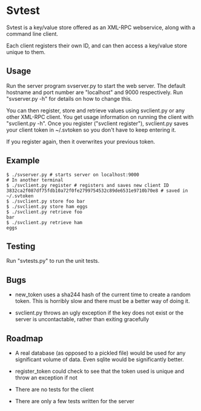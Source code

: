 Svtest
======

Svtest is a key/value store offered as an XML-RPC webservice, along
with a command line client.

Each client registers their own ID, and can then access a key/value store unique to them.

Usage
-----

Run the server program svserver.py to start the web server.  The
default hostname and port number are "localhost" and 9000
respectively.  Run "svserver.py -h" for details on how to change this.

You can then register, store and retrieve values using svclient.py or
any other XML-RPC client.  You get usage information on running the
client with "svclient.py -h".  Once you register ("svclient
register"), svclient.py saves your client token in ~/.svtoken so you
don't have to keep entering it.

If you register again, then it overwrites your previous token.

Example
-------

```shell
$ ./svserver.py # starts server on localhost:9000
# In another terminal
$ ./svclient.py register # registers and saves new client ID
3832ca2f087df75fdb10a72f0fe2799754532c89de6531e9710b70e8 # saved in ~/.svtoken
$ ./svclient.py store foo bar
$ ./svclient.py store ham eggs
$ ./svclient.py retrieve foo
bar
$ ./svclient.py retrieve ham
eggs
```

Testing
-------

Run "svtests.py" to run the unit tests.

Bugs
----

- new_token uses a sha244 hash of the current time to create a random
  token.  This is horribly slow and there must be a better way of
  doing it.

- svclient.py throws an ugly exception if the key does not exist or
  the server is uncontactable, rather than exiting gracefully

Roadmap
-------

- A real database (as opposed to a pickled file) would be used for any
  significant volume of data.  Even sqlite would be significantly
  better.

- register_token could check to see that the token used is unique and
  throw an exception if not

- There are no tests for the client

- There are only a few tests written for the server
